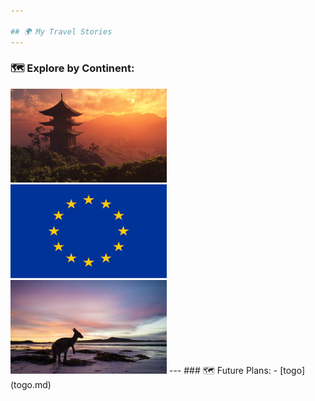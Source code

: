 ```yaml
---

## 🌍 My Travel Stories
---
```

### 🗺️ Explore by Continent:
<span style="display: inline-block; margin-right: 20px;">
  <a href="asia.md"><img src="asia.jpg" alt="asia" style="width: 250px; height: 150px;"></a>
</span>
<span style="display: inline-block; margin-right: 20px;">
  <a href="europe.md"><img src="eu.png" alt="europe" style="width: 250px; height: 150px;"></a>
</span>
<span style="display: inline-block;">
  <a href="oceania.md"><img src="aus.jpg" alt="oceania" style="width: 250px; height: 150px;"></a>
</span>
---
### 🗺️ Future Plans:
- [togo](togo.md)
